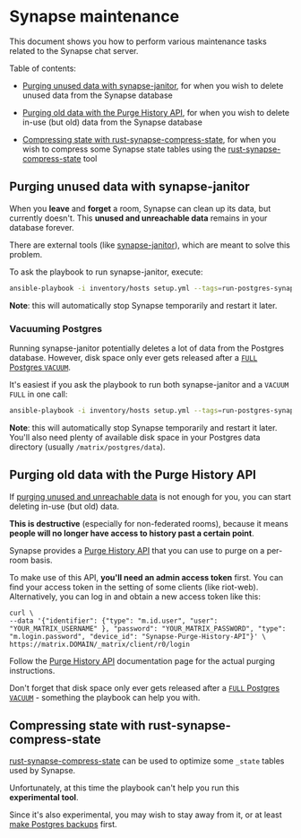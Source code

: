 # Synapse maintenance

This document shows you how to perform various maintenance tasks related to the Synapse chat server.

Table of contents:

- [Purging unused data with synapse-janitor](#purging-unused-data-with-synapse-janitor), for when you wish to delete unused data from the Synapse database

- [Purging old data with the Purge History API](#purging-old-data-with-the-purge-history-api), for when you wish to delete in-use (but old) data from the Synapse database

- [Compressing state with rust-synapse-compress-state](#compressing-state-with-rust-synapse-compress-state), for when you wish to compress some Synapse state tables using the [rust-synapse-compress-state](https://github.com/matrix-org/rust-synapse-compress-state) tool


## Purging unused data with synapse-janitor

When you **leave** and **forget** a room, Synapse can clean up its data, but currently doesn't.
This **unused and unreachable data** remains in your database forever.

There are external tools (like [synapse-janitor](https://github.com/xwiki-labs/synapse_scripts)), which are meant to solve this problem.

To ask the playbook to run synapse-janitor, execute:

```bash
ansible-playbook -i inventory/hosts setup.yml --tags=run-postgres-synapse-janitor,start
```

**Note**: this will automatically stop Synapse temporarily and restart it later.


### Vacuuming Postgres

Running synapse-janitor potentially deletes a lot of data from the Postgres database.
However, disk space only ever gets released after a [`FULL` Postgres `VACUUM`](./maintenance-postgres.md#vacuuming-postgresql).

It's easiest if you ask the playbook to run both synapse-janitor and a `VACUUM FULL` in one call:

```bash
ansible-playbook -i inventory/hosts setup.yml --tags=run-postgres-synapse-janitor,run-postgres-vacuum,start
```

**Note**: this will automatically stop Synapse temporarily and restart it later. You'll also need plenty of available disk space in your Postgres data directory (usually `/matrix/postgres/data`).


## Purging old data with the Purge History API

If [purging unused and unreachable data](#purging-unused-data-with-synapse-janitor) is not enough for you, you can start deleting in-use (but old) data.

**This is destructive** (especially for non-federated rooms), because it means **people will no longer have access to history past a certain point**.

Synapse provides a [Purge History API](https://github.com/matrix-org/synapse/blob/master/docs/admin_api/purge_history_api.rst) that you can use to purge on a per-room basis.

To make use of this API, **you'll need an admin access token** first. You can find your access token in the setting of some clients (like riot-web).
Alternatively, you can log in and obtain a new access token like this:

```
curl \
--data '{"identifier": {"type": "m.id.user", "user": "YOUR_MATRIX_USERNAME" }, "password": "YOUR_MATRIX_PASSWORD", "type": "m.login.password", "device_id": "Synapse-Purge-History-API"}' \
https://matrix.DOMAIN/_matrix/client/r0/login
```

Follow the [Purge History API](https://github.com/matrix-org/synapse/blob/master/docs/admin_api/purge_history_api.rst) documentation page for the actual purging instructions.

Don't forget that disk space only ever gets released after a [`FULL` Postgres `VACUUM`](./maintenance-postgres.md#vacuuming-postgresql) - something the playbook can help you with.


## Compressing state with rust-synapse-compress-state

[rust-synapse-compress-state](https://github.com/matrix-org/rust-synapse-compress-state) can be used to optimize some `_state` tables used by Synapse.

Unfortunately, at this time the playbook can't help you run this **experimental tool**.

Since it's also experimental, you may wish to stay away from it, or at least [make Postgres backups](./maintenance-postgres.md#backing-up-postgresql) first.
